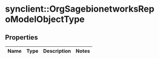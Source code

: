 # synclient::OrgSagebionetworksRepoModelObjectType


## Properties
Name | Type | Description | Notes
------------ | ------------- | ------------- | -------------


